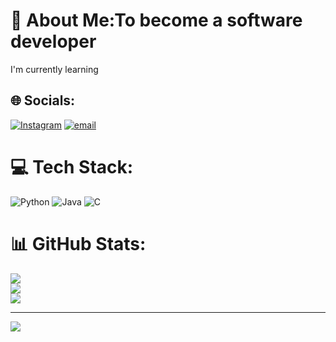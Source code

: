 # 💫 About Me:To become a software developer
I'm currently learning<br>


## 🌐 Socials:
[![Instagram](https://img.shields.io/badge/Instagram-%23E4405F.svg?logo=Instagram&logoColor=white)](https://instagram.com/amrutha_amrutha_mg) [![email](https://img.shields.io/badge/Email-D14836?logo=gmail&logoColor=white)](mailto:amruthamg384@gmail.com) 

# 💻 Tech Stack:
![Python](https://img.shields.io/badge/python-3670A0?style=plastic&logo=python&logoColor=ffdd54) ![Java](https://img.shields.io/badge/java-%23ED8B00.svg?style=plastic&logo=openjdk&logoColor=white) ![C](https://img.shields.io/badge/c-%2300599C.svg?style=plastic&logo=c&logoColor=white)
# 📊 GitHub Stats:
![](https://github-readme-stats.vercel.app/api?username=Amrutha7676&theme=radical&hide_border=false&include_all_commits=true&count_private=true)<br/>
![](https://nirzak-streak-stats.vercel.app/?user=Amrutha7676&theme=radical&hide_border=false)<br/>
![](https://github-readme-stats.vercel.app/api/top-langs/?username=Amrutha7676&theme=radical&hide_border=false&include_all_commits=true&count_private=true&layout=compact)

---
[![](https://visitcount.itsvg.in/api?id=Amrutha7676&icon=0&color=1)](https://visitcount.itsvg.in)

<!-- Proudly created with GPRM ( https://gprm.itsvg.in ) -->
